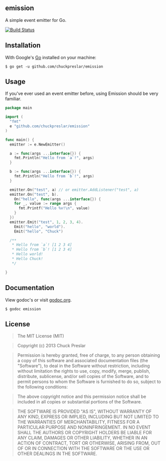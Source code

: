 emission
--------

A simple event emitter for Go.

[![Build Status](https://drone.io/github.com/chuckpreslar/emission/status.png)](https://drone.io/github.com/chuckpreslar/emission/latest)

## Installation

With Google's [Go](http://www.golang.org) installed on your machine:

    $ go get -u github.com/chuckpreslar/emission

## Usage

If you've ever used an event emitter before, using Emission should be very familiar.

```go
package main

import (
  "fmt"
  e "github.com/chuckpreslar/emission"
)

func main() {
  emitter := e.NewEmitter()

  a := func(args ...interface{}) {
    fmt.Println("Hello from `a`!", args)
  }

  b := func(args ...interface{}) {
    fmt.Println("Hello from `b`!", args)
  }

  emitter.On("test", a) // or emitter.AddListener("test", a)
  emitter.On("test", b).
    On("hello", func(args ...interface{}) {
    for _, value := range args {
      fmt.Printf("Hello %v!\n", value)
    }
  })
  emitter.Emit("test", 1, 2, 3, 4).
    Emit("hello", "world").
    Emit("hello", "Chuck")

  /**
   * Hello from `a`! [1 2 3 4]
   * Hello from `b`! [1 2 3 4]
   * Hello world!
   * Hello Chuck!
   */

}

```

## Documentation

View godoc's or visit [godoc.org](http://godoc.org/github.com/chuckpreslar/emission).

    $ godoc emission
    
## License

> The MIT License (MIT)

> Copyright (c) 2013 Chuck Preslar

> Permission is hereby granted, free of charge, to any person obtaining a copy
> of this software and associated documentation files (the "Software"), to deal
> in the Software without restriction, including without limitation the rights
> to use, copy, modify, merge, publish, distribute, sublicense, and/or sell
> copies of the Software, and to permit persons to whom the Software is
> furnished to do so, subject to the following conditions:

> The above copyright notice and this permission notice shall be included in
> all copies or substantial portions of the Software.

> THE SOFTWARE IS PROVIDED "AS IS", WITHOUT WARRANTY OF ANY KIND, EXPRESS OR
> IMPLIED, INCLUDING BUT NOT LIMITED TO THE WARRANTIES OF MERCHANTABILITY,
> FITNESS FOR A PARTICULAR PURPOSE AND NONINFRINGEMENT. IN NO EVENT SHALL THE
> AUTHORS OR COPYRIGHT HOLDERS BE LIABLE FOR ANY CLAIM, DAMAGES OR OTHER
> LIABILITY, WHETHER IN AN ACTION OF CONTRACT, TORT OR OTHERWISE, ARISING FROM,
> OUT OF OR IN CONNECTION WITH THE SOFTWARE OR THE USE OR OTHER DEALINGS IN
> THE SOFTWARE.

